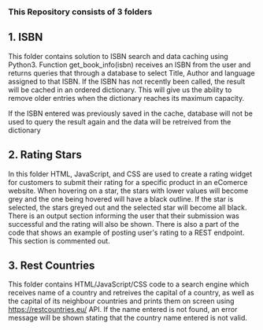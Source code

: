 

### This Repository consists of 3 folders

## 1. ISBN
This folder contains solution to ISBN search and data caching using Python3. Function get_book_info(isbn) receives an ISBN from the user and returns queries that through a database to select Title, Author and language assigned to that ISBN. If the ISBN has not recently been called, the result will be cached in an ordered dictionary. This will give us the ability to remove older entries when the dictionary reaches its maximum capacity. 

If the ISBN entered was previously saved in the cache, database will not be used to query the result again and the data will be retreived from the dictionary

## 2. Rating Stars
In this folder HTML, JavaScript, and CSS are used to create a rating widget for customers to submit their rating for a specific product in an eComerce website. When hovering on a star, the stars with lower values will become grey and the one being hovered will have a black outline. If the star is selected, the stars greyed out and the selected star will become all black. There is an output section informing the user that their submission was successful and the rating will also be shown. There is also a part of the code that shows an example of posting user's rating to a REST endpoint. This section is commented out.

## 3. Rest Countries
This folder contains HTML/JavaScript/CSS code to a search engine which receives name of a country and retreives the capital of a country, as well as the capital of its neighbour countries and prints them on screen using https://restcountries.eu/ API. If the name entered is not found, an error message will be shown stating that the country name entered is not valid.
